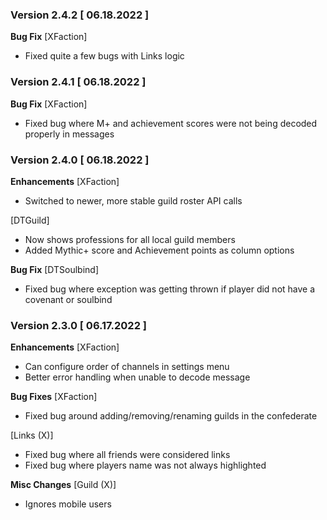 ### Version 2.4.2 [ 06.18.2022 ]

**Bug Fix**
[XFaction]
- Fixed quite a few bugs with Links logic

### Version 2.4.1 [ 06.18.2022 ]

**Bug Fix**
[XFaction]
- Fixed bug where M+ and achievement scores were not being decoded properly in messages

### Version 2.4.0 [ 06.18.2022 ]

**Enhancements**
[XFaction]
- Switched to newer, more stable guild roster API calls

[DTGuild]
- Now shows professions for all local guild members
- Added Mythic+ score and Achievement points as column options

**Bug Fix**
[DTSoulbind]
- Fixed bug where exception was getting thrown if player did not have a covenant or soulbind

### Version 2.3.0 [ 06.17.2022 ]

**Enhancements**
[XFaction]
- Can configure order of channels in settings menu
- Better error handling when unable to decode message

**Bug Fixes**
[XFaction]
- Fixed bug around adding/removing/renaming guilds in the confederate

[Links (X)]
- Fixed bug where all friends were considered links
- Fixed bug where players name was not always highlighted

**Misc Changes**
[Guild (X)]
- Ignores mobile users